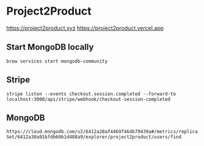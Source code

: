 # Project2Product
https://project2product.xyz
https://project2product.vercel.app

## Start MongoDB locally

`brew services start mongodb-community`

## Stripe

`stripe listen --events checkout.session.completed --forward-to localhost:3000/api/stripe/webhook/checkout-session-completed`

## MongoDB

`https://cloud.mongodb.com/v2/6412a28af4469f464b79439a#/metrics/replicaSet/6412a30a91bfdb60b1d488a9/explorer/project2product/users/find`